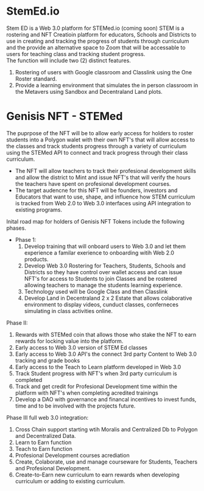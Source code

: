 # StemEd.io
Stem ED is a Web 3.0 platform for STEMed.io (coming soon) STEM is a rostering and NFT Creatioin platform for educators, Schools and Districts to use in creating and tracking the progress of students through curriculum and the provide an alternative space to Zoom that will be accessable to users for teaching class and tracking student progress.  
The function will include two (2) distinct features.
1. Rostering of users with Google classroom and Classlink using the One Roster standard.
2. Provide a learning environment that simulates the in person classroom in the Metavers using Sandbox and Decentraland Land plots. 

# Genisis NFT - STEMed 
The puprpose of the NFT will be to allow early access for holders to roster students into a Polygon walet with their own NFT's that will allow access to the classes and track students progress through a variety of curriculum using the STEMed API to connect and track progress through their class curriculum.   
- The NFT will allow teachers to track their profesional development skills and allow the district to Mint and issue NFT's that will verify the hours the teachers have spent on profesional development courses. 
- The target audencne for this NFT will be founders, investors and Educators that want to use, shape, and influence how STEM curriculum is tracked from Web 2.0 to Web 3.0 interfaces using API integration to existing programs. 
 

Inital road map for holders of Genisis NFT Tokens include the following phases. 
- Phase 1: 
  1. Develop training that will onboard users to Web 3.0 and let them experience a familar exerience to onboarding witih Web 2.0 products. 
  2. Develop Web 3.0 Rostering for Teachers, Students, Schools and Districts so they have control over wallet access and can issue NFT's for access to Students to join Classes and be rostered allowing teachers to manage the students learning experience.  
  3. Technology used will be Google Class and then Classlink
  4. Develop Land in Decentraland 2 x 2 Estate that allows colaborative environment to display videos, cunduct classes, conferneces simulating in class activities online. 
  

Phase II: 
1. Rewards with STEMed coin that allows those who stake the NFT to earn rewards for locking value into the platform. 
2. Early access to Web 3.0 version of STEM Ed classes
3. Early access to Web 3.0 API's the connect 3rd party Content to Web 3.0 tracking and grade books
5. Early access to the Teach to Learn platform developed in Web 3.0
5. Track Student progress with NFT's when 3rd party curriculum is completed
6. Track and get credit for Profesional Development time within the platform with NFT's when completing acredited trainings 
7. Develop a DAO with governance and financal incentives to invest funds, time and to be involved with the projects future. 

Phase III full web 3.0 integration: 
1. Cross Chain support starting wtih Moralis and Centralized Db to Polygon and Decentralized Data. 
2. Learn to Earn function 
3. Teach to Earn function
4. Profesional Development courses acrediation
5. Create, Colaborate, use and manage courseware for Students, Teachers and Profesional Development. 
6. Create-to-Earn new curriculum to earn rewards when developing curriculum or adding to existing curriculum. 
